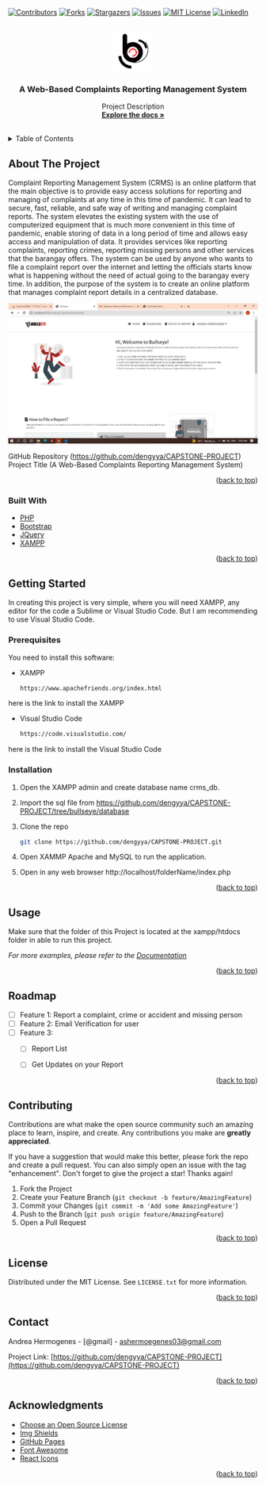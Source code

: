 <div id="top"></div>

<!-- PROJECT SHIELDS -->
<!--
*** I'm using markdown "reference style" links for readability.
*** Reference links are enclosed in brackets [ ] instead of parentheses ( ).
*** See the bottom of this document for the declaration of the reference variables
*** for contributors-url, forks-url, etc. This is an optional, concise syntax you may use.
*** https://www.markdownguide.org/basic-syntax/#reference-style-links
-->
[![Contributors][contributors-shield]][contributors-url]
[![Forks][forks-shield]][forks-url]
[![Stargazers][stars-shield]][stars-url]
[![Issues][issues-shield]][issues-url]
[![MIT License][license-shield]][license-url]
[![LinkedIn][linkedin-shield]][linkedin-url]


<!-- PROJECT LOGO -->
<br />
<div align="center">
  <a href="https://github.com/dengyya/CAPSTONE-PROJECT/tree/bullseye/admin/images">
    <img src="images/bullseye_logo.png" alt="Logo" width="80" height="80">
  </a>

<h3 align="center">A Web-Based Complaints Reporting Management System</h3>

  <p align="center">
    Project Description
    <br />
    <a href="https://github.com/dengyya/CAPSTONE-PROJECT/blob/bullseye/project_description.docx"><strong>Explore the docs »</strong></a>
    <br />
    <br />
  
  </p>
</div>



<!-- TABLE OF CONTENTS -->
<details>
  <summary>Table of Contents</summary>
  <ol>
    <li>
      <a href="#about-the-project">About The Project</a>
      <ul>
        <li><a href="#built-with">Built With</a></li>
      </ul>
    </li>
    <li>
      <a href="#getting-started">Getting Started</a>
      <ul>
        <li><a href="#prerequisites">Prerequisites</a></li>
        <li><a href="#installation">Installation</a></li>
      </ul>
    </li>
    <li><a href="#usage">Usage</a></li>
    <li><a href="#roadmap">Roadmap</a></li>
    <li><a href="#contributing">Contributing</a></li>
    <li><a href="#license">License</a></li>
    <li><a href="#contact">Contact</a></li>
    <li><a href="#acknowledgments">Acknowledgments</a></li>
  </ol>
</details>



<!-- ABOUT THE PROJECT -->
## About The Project

Complaint Reporting Management System (CRMS) is an online platform that the main objective is to provide easy access solutions for reporting and managing of complaints at any time in this time of pandemic. It can lead to secure, fast, reliable, and safe way of writing and managing complaint reports. The system elevates the existing system with the use of computerized equipment that is much more convenient in this time of pandemic, enable storing of data in a long period of time and allows easy access and manipulation of data. It provides services like reporting complaints, reporting crimes, reporting missing persons and other services that the barangay offers. The system can be used by anyone who wants to file a complaint report over the internet and letting the officials starts know what is happening without the need of actual going to the barangay every time. In addition, the purpose of the system is to create an online platform that manages complaint report details in a centralized database.


[![Product Name Screen Shot][product-screenshot]](https://github.com/dengyya/CAPSTONE-PROJECT/blob/bullseye/admin/images/dashboard_photo.png)


GitHub Repository (https://github.com/dengyya/CAPSTONE-PROJECT)
Project Title (A Web-Based Complaints Reporting Management System)

<p align="right">(<a href="#top">back to top</a>)</p>



### Built With
* [PHP](https://www.php.net/)
* [Bootstrap](https://getbootstrap.com)
* [JQuery](https://jquery.com)
* [XAMPP](https://www.apachefriends.org/index.html)

<p align="right">(<a href="#top">back to top</a>)</p>



<!-- GETTING STARTED -->
## Getting Started

In creating this project is very simple, where you will need XAMPP, any editor for the code a Sublime or Visual Studio Code. But I am recommending to use Visual Studio Code. 

### Prerequisites

You need to install this software:
* XAMPP 
  ```sh
  https://www.apachefriends.org/index.html
  ```
here is the link to install the XAMPP 

* Visual Studio Code 
  ```sh
  https://code.visualstudio.com/
  ```
here is the link to install the Visual Studio Code  

### Installation

1. Open the XAMPP admin and create database name crms_db. 
2. Import the sql file from https://github.com/dengyya/CAPSTONE-PROJECT/tree/bullseye/database 
2. Clone the repo
   ```sh
   git clone https://github.com/dengyya/CAPSTONE-PROJECT.git
   ```
3. Open XAMMP Apache and MySQL to run the application.
  
4. Open in any web browser http://localhost/folderName/index.php
   
<p align="right">(<a href="#top">back to top</a>)</p>



<!-- USAGE EXAMPLES -->
## Usage

Make sure that the folder of this Project is located at the xampp/htdocs folder in able to run this project. 

_For more examples, please refer to the [Documentation](https://github.com/dengyya/CAPSTONE-PROJECT/blob/bullseye/images/admin_side.png)_

<p align="right">(<a href="#top">back to top</a>)</p>



<!-- ROADMAP -->
## Roadmap

- [ ] Feature 1:
    Report a complaint, crime or accident and missing person 
- [ ] Feature 2:
    Email Verification for user 
- [ ] Feature 3:
    - [ ] Report List
    - [ ] Get Updates on your Report


<p align="right">(<a href="#top">back to top</a>)</p>



<!-- CONTRIBUTING -->
## Contributing

Contributions are what make the open source community such an amazing place to learn, inspire, and create. Any contributions you make are **greatly appreciated**.

If you have a suggestion that would make this better, please fork the repo and create a pull request. You can also simply open an issue with the tag "enhancement".
Don't forget to give the project a star! Thanks again!

1. Fork the Project
2. Create your Feature Branch (`git checkout -b feature/AmazingFeature`)
3. Commit your Changes (`git commit -m 'Add some AmazingFeature'`)
4. Push to the Branch (`git push origin feature/AmazingFeature`)
5. Open a Pull Request

<p align="right">(<a href="#top">back to top</a>)</p>



<!-- LICENSE -->
## License

Distributed under the MIT License. See `LICENSE.txt` for more information.

<p align="right">(<a href="#top">back to top</a>)</p>



<!-- CONTACT -->
## Contact

Andrea Hermogenes - [@gmail] - ashermoegenes03@gmail.com

Project Link: [https://github.com/dengyya/CAPSTONE-PROJECT](https://github.com/dengyya/CAPSTONE-PROJECT)

<p align="right">(<a href="#top">back to top</a>)</p>



<!-- ACKNOWLEDGMENTS -->
## Acknowledgments

* [Choose an Open Source License](https://choosealicense.com)
* [Img Shields](https://shields.io)
* [GitHub Pages](https://pages.github.com)
* [Font Awesome](https://fontawesome.com)
* [React Icons](https://react-icons.github.io/react-icons/search)

<p align="right">(<a href="#top">back to top</a>)</p>



<!-- MARKDOWN LINKS & IMAGES -->
<!-- https://www.markdownguide.org/basic-syntax/#reference-style-links -->
[contributors-shield]: https://img.shields.io/github/contributors/othneildrew/Best-README-Template.svg?style=for-the-badge
[contributors-url]: https://github.com/dengyya/CAPSTONE-PROJECT/graphs/contributors
[forks-shield]: https://img.shields.io/github/forks/othneildrew/Best-README-Template.svg?style=for-the-badge
[forks-url]: https://github.com/dengyya/CAPSTONE-PROJECT/network/members
[stars-shield]: https://img.shields.io/github/stars/othneildrew/Best-README-Template.svg?style=for-the-badge
[stars-url]: https://github.com/dengyya/CAPSTONE-PROJECT/stargazers
[issues-shield]: https://img.shields.io/github/issues/othneildrew/Best-README-Template.svg?style=for-the-badge
[issues-url]: https://github.com/dengyya/CAPSTONE-PROJECT/issues
[license-shield]: https://img.shields.io/github/license/othneildrew/Best-README-Template.svg?style=for-the-badge
[license-url]: https://github.com/dengyya/CAPSTONE-PROJECT/blob/bullseye/LICENSE
[linkedin-shield]: https://img.shields.io/badge/-LinkedIn-black.svg?style=for-the-badge&logo=linkedin&colorB=555
[linkedin-url]: https://www.linkedin.com/in/andrea-hermogenes-9a4957235/
[product-screenshot]: https://github.com/dengyya/CAPSTONE-PROJECT/blob/bullseye/admin/images/dashboard_photo.png
[Documentation]: https://github.com/dengyya/CAPSTONE-PROJECT/blob/bullseye/images/admin_side.png
